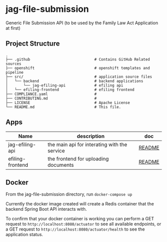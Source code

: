 # jag-file-submission
Generic File Submission API (to be used by the Family Law Act Application at first)

## Project Structure

    .
    ├── .github                             # Contains GitHub Related sources
    ├── openshift                           # openshift templates and pipeline
    ├── src/                                # application source files
    │   └── backend                         # backend applications
    │       └── jag-efiling-api             # efiling api
    │   └── efiling-frontend                # efiling frontend
    ├── COMPLIANCE.yaml                     # 
    ├── CONTRIBUTING.md                     # 
    ├── LICENSE                             # Apache License
    └── README.md                           # This file.


## Apps

| Name | description | doc |
| --- | --- | --- |
| jag-efiling-api | the main api for interating with the service | [README](src/backend/jag-efiling-api/README.md) |
| efiling-frontend | the frontend for uploading documents | [README](src/efiling-frontend/README.md) |

## Docker

From the jag-file-submission directory, run ```docker-compose up```

Currently the docker image created will create a Redis container that the backend Spring Boot API interacts with.

To confirm that your docker container is working you can perform a GET request to ```http://localhost:8080/actuator``` to see all available endpoints, or
a GET request to ```http://localhost:8080/actuator/health``` to see the application status.